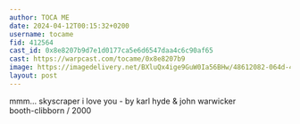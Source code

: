 ```yaml
---
author: TOCA ME
date: 2024-04-12T00:15:32+0200
username: tocame
fid: 412564
cast_id: 0x8e8207b9d7e1d0177ca5e6d6547daa4c6c90af65
cast: https://warpcast.com/tocame/0x8e8207b9
image: https://imagedelivery.net/BXluQx4ige9GuW0Ia56BHw/48612082-064d-4df9-9931-b89c009b1200/original
layout: post
---
```

mmm… skyscraper i love you - by karl hyde & john warwicker  
booth-clibborn / 2000  

<img src='https://imagedelivery.net/BXluQx4ige9GuW0Ia56BHw/48612082-064d-4df9-9931-b89c009b1200/original' alt='' referrerpolicy='no-referrer'/>